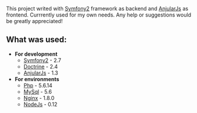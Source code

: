 This project writed with [Symfony2](https://symfony.com/) framework as backend and [AnjularJs](https://angularjs.org/) as frontend. Currrently used for my own needs. Any help or suggestions would be greatly appreciated!

## What was used:
* **For development**
  * [Symfony2](https://symfony.com/download) - 2.7
  * [Doctrine](http://www.doctrine-project.org/projects/orm.html) - 2.4
  * [AnjularJs](https://angularjs.org/) - 1.3
* **For environments**
  * [Php](http://php.net/downloads.php) - 5.6.14
  * [MySql](https://dev.mysql.com/downloads/mysql/) - 5.6
  * [Nginx](http://nginx.org/ru/download.html) - 1.8.0
  * [NodeJs](https://nodejs.org/download/release/v0.12.7/) - 0.12



